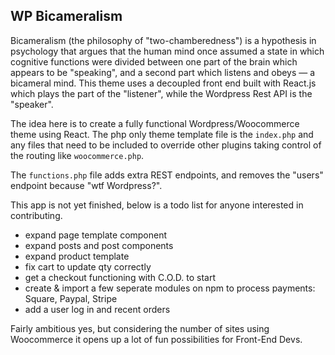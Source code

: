 ## WP Bicameralism

Bicameralism (the philosophy of "two-chamberedness") is a hypothesis in psychology that argues that the human mind once assumed a state in which cognitive functions were divided between one part of the brain which appears to be "speaking", and a second part which listens and obeys — a bicameral mind. This theme uses a decoupled front end built with React.js which plays the part of the "listener", while the Wordpress Rest API is the "speaker".

The idea here is to create a fully functional Wordpress/Woocommerce theme using React. The php only theme template file is the `index.php` and any files that need to be included to override other plugins taking control of the routing like `woocommerce.php`.

The `functions.php` file adds extra REST endpoints, and removes the "users" endpoint because "wtf Wordpress?".

This app is not yet finished, below is a todo list for anyone interested in contributing.

* expand page template component
* expand posts and post components
* expand product template
* fix cart to update qty correctly
* get a checkout functioning with C.O.D. to start
* create & import a few seperate modules on npm to process payments: Square, Paypal, Stripe
* add a user log in and recent orders

Fairly ambitious yes, but considering the number of sites using Woocommerce it opens up a lot of fun possibilities for Front-End Devs.
